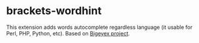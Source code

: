 brackets-wordhint
=================

This extension adds words autocomplete regardless language (it usable for Perl, PHP, Python, etc). Based on [Bigeyex project](https://github.com/bigeyex/brackets-wordhint).
